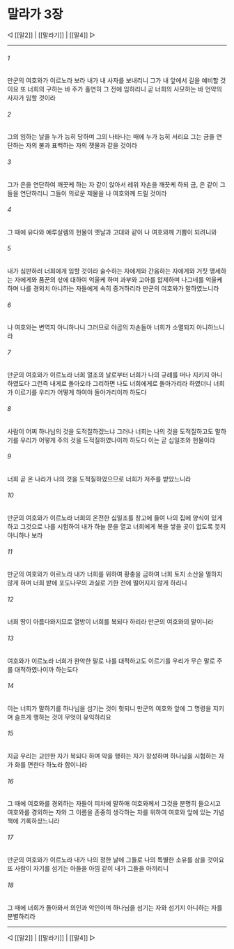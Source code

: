 ﻿# 말라가 3장

◁ [[말2]] | [[말라기]] | [[말4]] ▷
***

###### 1
만군의 여호와가 이르노라 보라 내가 내 사자를 보내리니 그가 내 앞에서 길을 예비할 것이요 또 너희의 구하는 바 주가 홀연히 그 전에 임하리니 곧 너희의 사모하는 바 언약의 사자가 임할 것이라

###### 2
그의 임하는 날을 누가 능히 당하며 그의 나타나는 때에 누가 능히 서리요 그는 금을 연단하는 자의 불과 표백하는 자의 잿물과 같을 것이라

###### 3
그가 은을 연단하여 깨끗케 하는 자 같이 앉아서 레위 자손을 깨끗케 하되 금, 은 같이 그들을 연단하리니 그들이 의로운 제물을 나 여호와께 드릴 것이라

###### 4
그 때에 유다와 예루살렘의 헌물이 옛날과 고대와 같이 나 여호와께 기쁨이 되려니와

###### 5
내가 심판하러 너희에게 임할 것이라 술수하는 자에게와 간음하는 자에게와 거짓 맹세하는 자에게와 품꾼의 삯에 대하여 억울케 하며 과부와 고아를 압제하며 나그네를 억울케 하며 나를 경외치 아니하는 자들에게 속히 증거하리라 만군의 여호와가 말하였느니라

###### 6
나 여호와는 변역지 아니하나니 그러므로 야곱의 자손들아 너희가 소멸되지 아니하느니라

###### 7
만군의 여호와가 이르노라 너희 열조의 날로부터 너희가 나의 규례를 떠나 지키지 아니하였도다 그런즉 내게로 돌아오라 그리하면 나도 너희에게로 돌아가리라 하였더니 너희가 이르기를 우리가 어떻게 하여야 돌아가리이까 하도다

###### 8
사람이 어찌 하나님의 것을 도적질하겠느냐 그러나 너희는 나의 것을 도적질하고도 말하기를 우리가 어떻게 주의 것을 도적질하였나이까 하도다 이는 곧 십일조와 헌물이라

###### 9
너희 곧 온 나라가 나의 것을 도적질하였으므로 너희가 저주를 받았느니라

###### 10
만군의 여호와가 이르노라 너희의 온전한 십일조를 창고에 들여 나의 집에 양식이 있게 하고 그것으로 나를 시험하여 내가 하늘 문을 열고 너희에게 복을 쌓을 곳이 없도록 붓지 아니하나 보라

###### 11
만군의 여호와가 이르노라 내가 너희를 위하여 황충을 금하여 너희 토지 소산을 멸하지 않게 하며 너희 밭에 포도나무의 과실로 기한 전에 떨어지지 않게 하리니

###### 12
너희 땅이 아름다와지므로 열방이 너희를 복되다 하리라 만군의 여호와의 말이니라

###### 13
여호와가 이르노라 너희가 완악한 말로 나를 대적하고도 이르기를 우리가 무슨 말로 주를 대적하였나이까 하는도다

###### 14
이는 너희가 말하기를 하나님을 섬기는 것이 헛되니 만군의 여호와 앞에 그 명령을 지키며 슬프게 행하는 것이 무엇이 유익하리요

###### 15
지금 우리는 교만한 자가 복되다 하며 악을 행하는 자가 창성하며 하나님을 시험하는 자가 화를 면한다 하노라 함이니라

###### 16
그 때에 여호와를 경외하는 자들이 피차에 말하매 여호와께서 그것을 분명히 들으시고 여호와를 경외하는 자와 그 이름을 존중히 생각하는 자를 위하여 여호와 앞에 있는 기념책에 기록하셨느니라

###### 17
만군의 여호와가 이르노라 내가 나의 정한 날에 그들로 나의 특별한 소유를 삼을 것이요 또 사람이 자기를 섬기는 아들을 아낌 같이 내가 그들을 아끼리니

###### 18
그 때에 너희가 돌아와서 의인과 악인이며 하나님을 섬기는 자와 섬기지 아니하는 자를 분별하리라

***
◁ [[말2]] | [[말라기]] | [[말4]] ▷